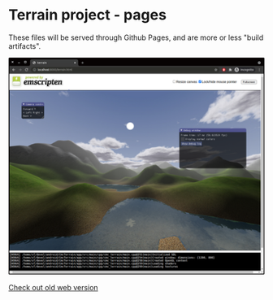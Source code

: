 # Terrain project - pages

These files will be served through Github Pages, and are more or less "build artifacts".

[![Old version](img/old_version.png)](old/terrain.html)

[Check out old web version](old/terrain.html)
